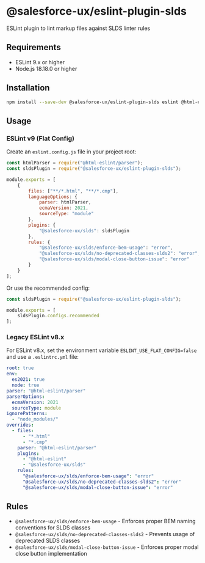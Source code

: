 # @salesforce-ux/eslint-plugin-slds

ESLint plugin to lint markup files against SLDS linter rules

## Requirements

- ESLint 9.x or higher
- Node.js 18.18.0 or higher

## Installation

```bash
npm install --save-dev @salesforce-ux/eslint-plugin-slds eslint @html-eslint/parser
```

## Usage

### ESLint v9 (Flat Config)

Create an `eslint.config.js` file in your project root:

```javascript
const htmlParser = require("@html-eslint/parser");
const sldsPlugin = require("@salesforce-ux/eslint-plugin-slds");

module.exports = [
    {
        files: ["**/*.html", "**/*.cmp"],
        languageOptions: {
            parser: htmlParser,
            ecmaVersion: 2021,
            sourceType: "module"
        },
        plugins: {
            "@salesforce-ux/slds": sldsPlugin
        },
        rules: {
            "@salesforce-ux/slds/enforce-bem-usage": "error",
            "@salesforce-ux/slds/no-deprecated-classes-slds2": "error",
            "@salesforce-ux/slds/modal-close-button-issue": "error"
        }
    }
];
```

Or use the recommended config:

```javascript
const sldsPlugin = require("@salesforce-ux/eslint-plugin-slds");

module.exports = [
    sldsPlugin.configs.recommended
];
```

### Legacy ESLint v8.x

For ESLint v8.x, set the environment variable `ESLINT_USE_FLAT_CONFIG=false` and use a `.eslintrc.yml` file:

```yaml
root: true
env:
  es2021: true
  node: true
parser: "@html-eslint/parser"
parserOptions:
  ecmaVersion: 2021
  sourceType: module
ignorePatterns:
  - "node_modules/"
overrides:
  - files:
      - "*.html"
      - "*.cmp"
    parser: "@html-eslint/parser"
    plugins:
      - "@html-eslint"
      - "@salesforce-ux/slds"
    rules:
      "@salesforce-ux/slds/enforce-bem-usage": "error"
      "@salesforce-ux/slds/no-deprecated-classes-slds2": "error"
      "@salesforce-ux/slds/modal-close-button-issue": "error"
```

## Rules

- `@salesforce-ux/slds/enforce-bem-usage` - Enforces proper BEM naming conventions for SLDS classes
- `@salesforce-ux/slds/no-deprecated-classes-slds2` - Prevents usage of deprecated SLDS classes
- `@salesforce-ux/slds/modal-close-button-issue` - Enforces proper modal close button implementation
